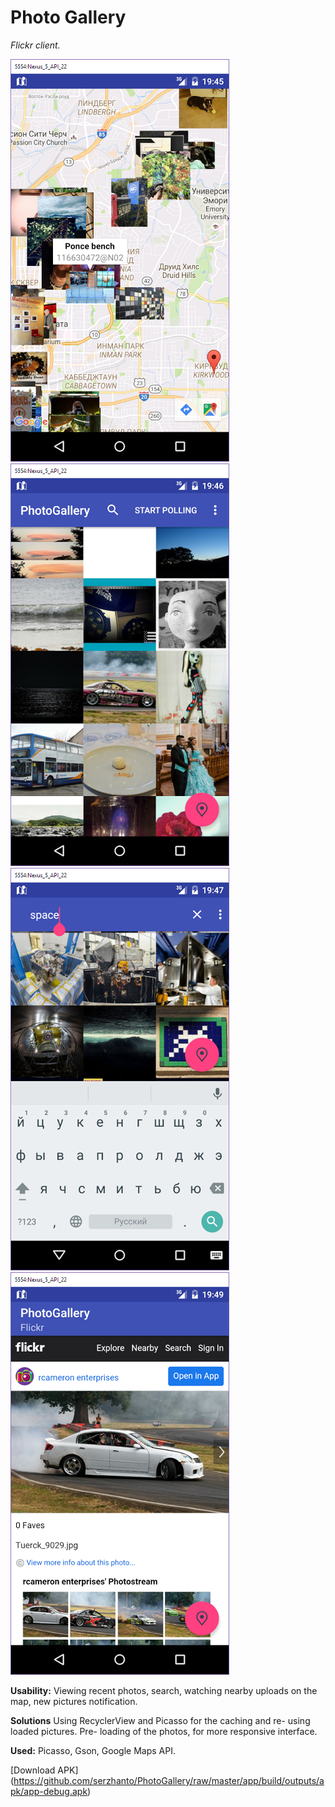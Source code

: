 # Photo Gallery
_Flickr client._

<img src="https://github.com/serzhanto/PhotoGallery/blob/master/screenshot10.png" alt="Pull" />
<img src="https://github.com/serzhanto/PhotoGallery/blob/master/screenshot11.png" alt="Pull" />
<img src="https://github.com/serzhanto/PhotoGallery/blob/master/screenshot12.png" alt="Pull" />
<img src="https://github.com/serzhanto/PhotoGallery/blob/master/screenshot13.png" alt="Pull" />

**Usability:** Viewing recent photos, search, watching nearby uploads on the map, new pictures notification.

**Solutions** Using RecyclerView and Picasso for the caching and re- using loaded pictures. Pre- loading of the photos, for more responsive interface. 

**Used:** Picasso, Gson, Google Maps API.

[Download APK] (https://github.com/serzhanto/PhotoGallery/raw/master/app/build/outputs/apk/app-debug.apk)
